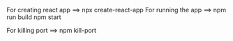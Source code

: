 For creating react app ==>   npx create-react-app <name>
For running the app ==>  npm run build
                         npm start

For killing port ==>   npm kill-port <port>
